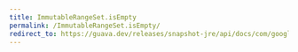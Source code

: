 ```yaml
---
title: ImmutableRangeSet.isEmpty
permalink: /ImmutableRangeSet.isEmpty/
redirect_to: https://guava.dev/releases/snapshot-jre/api/docs/com/google/common/collect/ImmutableRangeSet.html#isEmpty--
---
```

